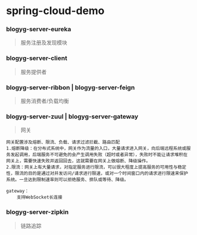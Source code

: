 # spring-cloud-demo

### blogyg-server-eureka
> 服务注册及发现模块
### blogyg-server-client
> 服务提供者
### blogyg-server-ribbon | blogyg-server-feign
> 服务消费者/负载均衡
### blogyg-server-zuul | blogyg-server-gateway
> 网关
```text
网关配置涉及熔断、限流、负载、请求过滤拦截、路由匹配
1.熔断降级：在分布式系统中，网关作为流量的入口，大量请求进入网关，向后端远程系统或服务发起调用，后端服务不可避免的会产生调用失败（超时或者异常），失败时不能让请求堆积在网关上，需要快速失败并返回回去，这就需要在网关上做熔断、降级操作。
2.限流：网关上有大量请求，对指定服务进行限流，可以很大程度上提高服务的可用性与稳定性，限流的目的是通过对并发访问/请求进行限速，或对一个时间窗口内的请求进行限速来保护系统。一旦达到限制速率则可以拒绝服务、排队或等待、降级。

gateway：    
    支持WebSocket长连接

```
### blogyg-server-zipkin
> 链路追踪
